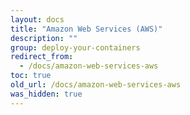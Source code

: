 ```yaml
---
layout: docs
title: "Amazon Web Services (AWS)"
description: ""
group: deploy-your-containers
redirect_from:
  - /docs/amazon-web-services-aws
toc: true
old_url: /docs/amazon-web-services-aws
was_hidden: true
---
```

